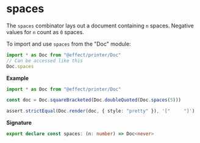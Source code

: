 # spaces

The `spaces` combinator lays out a document containing `n` spaces. Negative
values for `n` count as `0` spaces.

To import and use `spaces` from the "Doc" module:

```ts
import * as Doc from "@effect/printer/Doc"
// Can be accessed like this
Doc.spaces
```

**Example**

```ts
import * as Doc from "@effect/printer/Doc"

const doc = Doc.squareBracketed(Doc.doubleQuoted(Doc.spaces(5)))

assert.strictEqual(Doc.render(doc, { style: "pretty" }), '["     "]')
```

**Signature**

```ts
export declare const spaces: (n: number) => Doc<never>
```
